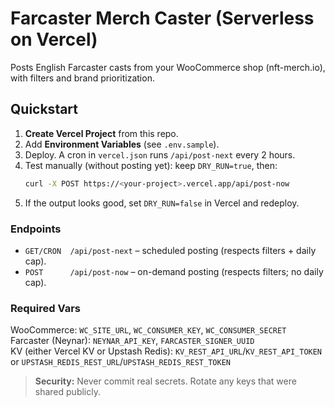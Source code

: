 # Farcaster Merch Caster (Serverless on Vercel)

Posts English Farcaster casts from your WooCommerce shop (nft-merch.io), with filters and brand prioritization.

## Quickstart

1. **Create Vercel Project** from this repo.
2. Add **Environment Variables** (see `.env.sample`).
3. Deploy. A cron in `vercel.json` runs `/api/post-next` every 2 hours.
4. Test manually (without posting yet): keep `DRY_RUN=true`, then:
   ```bash
   curl -X POST https://<your-project>.vercel.app/api/post-now
   ```
5. If the output looks good, set `DRY_RUN=false` in Vercel and redeploy.

### Endpoints

- `GET/CRON  /api/post-next` – scheduled posting (respects filters + daily cap).
- `POST      /api/post-now` – on-demand posting (respects filters; no daily cap).

### Required Vars

WooCommerce: `WC_SITE_URL`, `WC_CONSUMER_KEY`, `WC_CONSUMER_SECRET`  
Farcaster (Neynar): `NEYNAR_API_KEY`, `FARCASTER_SIGNER_UUID`  
KV (either Vercel KV or Upstash Redis): `KV_REST_API_URL`/`KV_REST_API_TOKEN` or `UPSTASH_REDIS_REST_URL`/`UPSTASH_REDIS_REST_TOKEN`

> **Security:** Never commit real secrets. Rotate any keys that were shared publicly.

